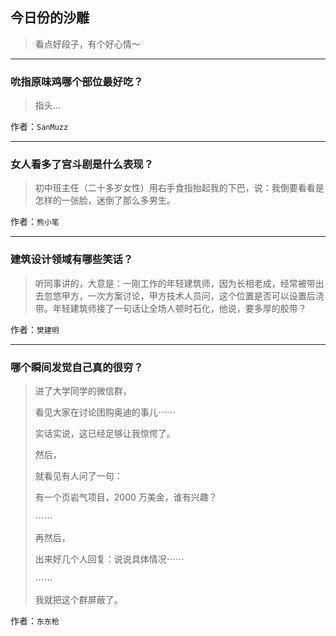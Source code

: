 ## 今日份的沙雕

> 看点好段子，有个好心情～


 
---

### 吮指原味鸡哪个部位最好吃？

> 指头...


作者：`SanMuzz`

---

### 女人看多了宫斗剧是什么表现？

> 初中班主任（二十多岁女性）用右手食指抬起我的下巴，说：我倒要看看是怎样的一张脸，迷倒了那么多男生。


作者：`熊小笔`

---

### 建筑设计领域有哪些笑话？

> 听同事讲的，大意是：一刚工作的年轻建筑师，因为长相老成，经常被带出去忽悠甲方，一次方案讨论，甲方技术人员问，这个位置是否可以设置后浇带。年轻建筑师接了一句话让全场人顿时石化，他说，要多厚的胶带？


作者：`樊建明`

---

### 哪个瞬间发觉自己真的很穷？

> 进了大学同学的微信群，
> 
> 看见大家在讨论团购奥迪的事儿⋯⋯
> 
> 实话实说，这已经足够让我惊愕了。
> 
> 然后，
> 
> 就看见有人问了一句：
> 
> 有一个页岩气项目，2000 万美金，谁有兴趣？
> 
> ⋯⋯
> 
> 再然后，
> 
> 出来好几个人回复：说说具体情况⋯⋯
> 
> ⋯⋯
> 
> 我就把这个群屏蔽了。


作者：`东东枪`